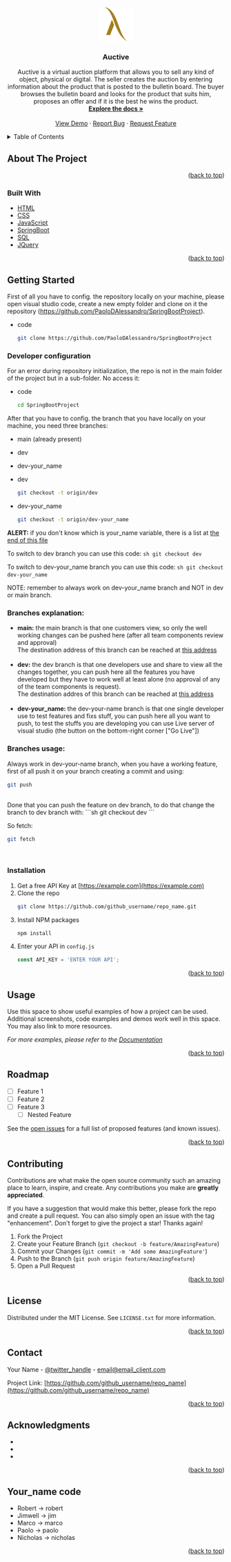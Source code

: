 <div id="top"></div>
<!--
*** Thanks for checking out the Best-README-Template. If you have a suggestion
*** that would make this better, please fork the repo and create a pull request
*** or simply open an issue with the tag "enhancement".
*** Don't forget to give the project a star!
*** Thanks again! Now go create something AMAZING! :D
-->



<!-- PROJECT SHIELDS -->
<!--
*** I'm using markdown "reference style" links for readability.
*** Reference links are enclosed in brackets [ ] instead of parentheses ( ).
*** See the bottom of this document for the declaration of the reference variables
*** for contributors-url, forks-url, etc. This is an optional, concise syntax you may use.
*** https://www.markdownguide.org/basic-syntax/#reference-style-links
-->
[contributors-shield]: https://img.shields.io/github/contributors/othneildrew/Best-README-Template.svg?style=for-the-badge
[contributors-url]: https://github.com/paoloDAlessandro/SpringBootProject/graphs/contributors
[forks-shield]: https://img.shields.io/github/forks/othneildrew/Best-README-Template.svg?style=for-the-badge
[forks-url]: https://github.com/paoloDAlessandro/SpringBootProject/network/members
[stars-shield]: https://img.shields.io/github/stars/othneildrew/Best-README-Template.svg?style=for-the-badge
[stars-url]: https://github.com/paoloDAlessandro/SpringBootProject/stargazers
[issues-shield]: https://img.shields.io/github/issues/othneildrew/Best-README-Template.svg?style=for-the-badge
[issues-url]: https://github.com/paoloDAlessandro/SpringBootProject/issues
[linkedin-shield]: https://img.shields.io/badge/-LinkedIn-black.svg?style=for-the-badge&logo=linkedin&colorB=555
[linkedin-url]: https://www.linkedin.com/in/paolo-dalessandro-fullstack-developer/



<!-- PROJECT LOGO -->
<br />
<div align="center">
  <a href="https://github.com/paoloDAlessandro/SpringBootProject/">
    <img src="imgs/logo.png" alt="Logo" width="80" height="80">
  </a>

<h3 align="center">Auctive</h3>

  <p align="center">
    Auctive is a virtual auction platform that allows you to sell any kind of object, physical or digital. The seller creates the auction by entering information about the product that is posted to the bulletin board. The buyer browses the bulletin board and looks for the product that suits him, proposes an offer and if it is the best he wins the product.
    <br />
    <a href="https://github.com/PaoloDAlessandro/SpringBootProject"><strong>Explore the docs »</strong></a>
    <br />
    <br />
    <a href="http://dev-auctive.sa-projects.it/" target = "_blank">View Demo</a>
    ·
    <a href="https://github.com/paoloDAlessandro/SpringBootProject/issues">Report Bug</a>
    ·
    <a href="https://github.com/paoloDAlessandro/SpringBootProject/issues">Request Feature</a>
  </p>
</div>



<!-- TABLE OF CONTENTS -->
<details>
  <summary>Table of Contents</summary>
  <ol>
    <li>
      <a href="#about-the-project">About The Project</a>
      <ul>
        <li><a href="#built-with">Built With</a></li>
      </ul>
    </li>
    <li>
      <a href="#getting-started">Getting Started</a>
      <ul>
        <li><a href="#prerequisites">Prerequisites</a></li>
        <li><a href="#installation">Installation</a></li>
      </ul>
    </li>
    <li><a href="#usage">Usage</a></li>
    <li><a href="#roadmap">Roadmap</a></li>
    <li><a href="#contributing">Contributing</a></li>
    <li><a href="#license">License</a></li>
    <li><a href="#contact">Contact</a></li>
    <li><a href="#acknowledgments">Acknowledgments</a></li>
  </ol>
</details>



<!-- ABOUT THE PROJECT -->
## About The Project

<p align="right">(<a href="#top">back to top</a>)</p>



### Built With

* [HTML](https://html.com/)
* [CSS](https://www.w3.org/Style/CSS/Overview.en.html)
* [JavaScript](https://www.javascript.com/)
* [SpringBoot](https://spring.io/)
* [SQL](https://www.mysql.com/)
* [JQuery](https://jquery.com)

<p align="right">(<a href="#top">back to top</a>)</p>



<!-- GETTING STARTED -->
## Getting Started

First of all you have to config. the repository locally on your machine, please open visual studio code, create a new empty folder and clone on it the repository (https://github.com/PaoloDAlessandro/SpringBootProject).

* code
  ```sh
  git clone https://github.com/PaoloDAlessandro/SpringBootProject
  ```

### Developer configuration

For an error during repository initialization, the repo is not in the main folder of the project but in a sub-folder. No access it:
* code
  ```sh
  cd SpringBootProject
  ```
 
 After that you have to config. the branch that you have locally on your machine, you need three branches:
 
 * main (already present)
 * dev
 * dev-your_name
 
 * dev
     ```sh
    git checkout -t origin/dev
    ```
    
 * dev-your_name
     ```sh
    git checkout -t origin/dev-your_name
    ```
    
<p><b>ALERT:</b> if you don't know which is your_name variable, there is a list at <a href = "#your_name">the end of this file</a></p>


To switch to dev branch you can use this code:
     ```sh
    git checkout dev
    ```
    
To switch to dev-your_name branch you can use this code:
     ```sh
    git checkout dev-your_name
    ```
 
 NOTE: remember to always work on dev-your_name branch and NOT in dev or main branch.
 
 
### Branches explanation:

<ul>
  <li><b>main:</b> the main branch is that one customers view, so only the well working changes can be pushed here (after all team components review and approval)
   <br> The destination address of this branch can be reached at <a href = "http://auctive.sa-projects.it/">this address</a>
  </li>
  <br>
  <li><b>dev:</b> the dev branch is that one developers use and share to view all the changes together, you can push here all the features you have developed but they have to work well at least alone (no approval of any of the team components is request). <br> The destination addres of this branch can be reached at <a href = "http://dev-auctive.sa-projects.it/">this address</a>
 </li>
  <br>
 <li><b>dev-your_name: </b> the dev-your-name branch is that one single developer use to test features and fixs stuff, you can push here all you want to push, to test the stuffs you are developing you can use Live server of visual studio (the button on the bottom-right corner ["Go Live"])</li>
</ul>

### Branches usage:

Always work in dev-your-name branch, when you have a working feature, first of all push it on your branch creating a commit and using:
   ```sh
   git push
   ```
<br>
Done that you can push the feature on dev branch, to do that change the branch to dev branch with:
   ```sh
   git checkout dev
   ```
<br>

So fetch:

   ```sh
   git fetch
   ```

<br>








### Installation

1. Get a free API Key at [https://example.com](https://example.com)
2. Clone the repo
   ```sh
   git clone https://github.com/github_username/repo_name.git
   ```
3. Install NPM packages
   ```sh
   npm install
   ```
4. Enter your API in `config.js`
   ```js
   const API_KEY = 'ENTER YOUR API';
   ```

<p align="right">(<a href="#top">back to top</a>)</p>



<!-- USAGE EXAMPLES -->
## Usage

Use this space to show useful examples of how a project can be used. Additional screenshots, code examples and demos work well in this space. You may also link to more resources.

_For more examples, please refer to the [Documentation](https://example.com)_

<p align="right">(<a href="#top">back to top</a>)</p>



<!-- ROADMAP -->
## Roadmap

- [ ] Feature 1
- [ ] Feature 2
- [ ] Feature 3
    - [ ] Nested Feature

See the [open issues](https://github.com/github_username/repo_name/issues) for a full list of proposed features (and known issues).

<p align="right">(<a href="#top">back to top</a>)</p>



<!-- CONTRIBUTING -->
## Contributing

Contributions are what make the open source community such an amazing place to learn, inspire, and create. Any contributions you make are **greatly appreciated**.

If you have a suggestion that would make this better, please fork the repo and create a pull request. You can also simply open an issue with the tag "enhancement".
Don't forget to give the project a star! Thanks again!

1. Fork the Project
2. Create your Feature Branch (`git checkout -b feature/AmazingFeature`)
3. Commit your Changes (`git commit -m 'Add some AmazingFeature'`)
4. Push to the Branch (`git push origin feature/AmazingFeature`)
5. Open a Pull Request

<p align="right">(<a href="#top">back to top</a>)</p>



<!-- LICENSE -->
## License

Distributed under the MIT License. See `LICENSE.txt` for more information.

<p align="right">(<a href="#top">back to top</a>)</p>



<!-- CONTACT -->
## Contact

Your Name - [@twitter_handle](https://twitter.com/twitter_handle) - email@email_client.com

Project Link: [https://github.com/github_username/repo_name](https://github.com/github_username/repo_name)

<p align="right">(<a href="#top">back to top</a>)</p>



<!-- ACKNOWLEDGMENTS -->
## Acknowledgments

* []()
* []()
* []()

<p align="right">(<a href="#top">back to top</a>)</p>

## Your_name code

<div id = "your_name">
  <ul>
  <li>Robert -> robert</li>
  <li>Jimwell -> jim</li>
  <li>Marco -> marco</li>
  <li>Paolo -> paolo</li>
  <li>Nicholas -> nicholas</li>
  </ul>
</div>

<p align="right">(<a href="#top">back to top</a>)</p>



<!-- MARKDOWN LINKS & IMAGES -->
<!-- https://www.markdownguide.org/basic-syntax/#reference-style-links -->
[contributors-shield]: https://img.shields.io/github/contributors/github_username/repo_name.svg?style=for-the-badge
[contributors-url]: https://github.com/github_username/repo_name/graphs/contributors
[forks-shield]: https://img.shields.io/github/forks/github_username/repo_name.svg?style=for-the-badge
[forks-url]: https://github.com/github_username/repo_name/network/members
[stars-shield]: https://img.shields.io/github/stars/github_username/repo_name.svg?style=for-the-badge
[stars-url]: https://github.com/github_username/repo_name/stargazers
[issues-shield]: https://img.shields.io/github/issues/github_username/repo_name.svg?style=for-the-badge
[issues-url]: https://github.com/github_username/repo_name/issues
[license-shield]: https://img.shields.io/github/license/github_username/repo_name.svg?style=for-the-badge
[license-url]: https://github.com/github_username/repo_name/blob/master/LICENSE.txt
[linkedin-shield]: https://img.shields.io/badge/-LinkedIn-black.svg?style=for-the-badge&logo=linkedin&colorB=555
[linkedin-url]: https://linkedin.com/in/linkedin_username
[product-screenshot]: images/screenshot.png
